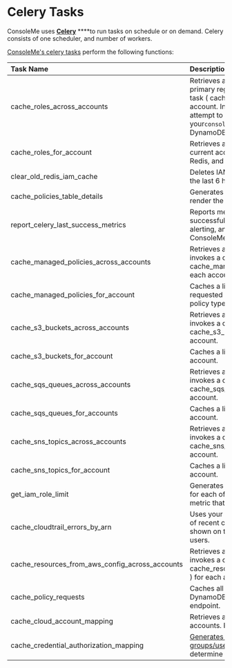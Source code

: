 # Celery Tasks

ConsoleMe uses [**Celery**](https://docs.celeryproject.org/en/stable/getting-started/introduction.html) ****to run tasks on schedule or on demand. Celery consists of one scheduler, and number of workers. 

[ConsoleMe's celery tasks](https://github.com/Netflix/consoleme/blob/master/consoleme/celery/celery_tasks.py#L1338) perform the following functions:

| Task Name | Description | Frequency |
| :--- | :--- | :--- |
| cache\_roles\_across\_accounts | Retrieves a list of your AWS accounts. In your primary region, this task will invoke a celery task \( cache\_roles\_for\_account \) for each account. In other regions, ConsoleMe will attempt to retreive this information from your`consoleme_iamroles_global` global DynamoDB table to sync. | Every 45 minutes |
| cache\_roles\_for\_account | Retrieves and caches a list of IAM roles for the current account. Stores data in DynamoDB, Redis, and \(optionally\) S3. | On demand |
| clear\_old\_redis\_iam\_cache | Deletes IAM roles that haven't been updated in the last 6 hours. | Every 6 hours |
| cache\_policies\_table\_details | Generates and caches the data needed to render the [Policies Table](../feature-videos/policy-management/multi-account-policies-management.md).  | Every 30 minutes |
| report\_celery\_last\_success\_metrics | Reports metrics on when a celery task was last successful. These metrics are useful for alerting, and verifying the health of your ConsoleMe deployment. | Every minute |
| cache\_managed\_policies\_across\_accounts | Retrieves a list of your AWS accounts  and invokes a celery task \( cache\_managed\_policies\_for\_account \) for each account. | Every 45 minutes |
| cache\_managed\_policies\_for\_account | Caches a list of IAM managed policies for the requested account. Used for the managed policy typeahead in the IAM policy editor. | On demand |
| cache\_s3\_buckets\_across\_accounts | Retrieves a list of your AWS accounts  and invokes a celery task \( cache\_s3\_buckets\_for\_account \) for each account. | Every 45 minutes |
| cache\_s3\_buckets\_for\_account | Caches a list of S3 buckets for the requested account. | On demand |
| cache\_sqs\_queues\_across\_accounts | Retrieves a list of your AWS accounts  and invokes a celery task \( cache\_sqs\_queues\_for\_account \) for each account. | Every 45 minutes |
| cache\_sqs\_queues\_for\_accounts | Caches a list of SQS queues for the requested account.  | On demand |
| cache\_sns\_topics\_across\_accounts | Retrieves a list of your AWS accounts  and invokes a celery task \( cache\_sns\_topics\_for\_account \) for each account. | Every 45 minutes |
| cache\_sns\_topics\_for\_account | Caches a list of SNS topics for the requested account.  | On demand |
| get\_iam\_role\_limit | Generates a ratio of IAM roles to max IAM roles for each of our accounts, and emits this as a metric that you can alert on. | Every 24 hours |
| cache\_cloudtrail\_errors\_by\_arn | Uses your internal logic to generate a mapping of recent cloudtrail errors by ARN. This is shown on the policy editor page to your end-users. | Every 1 hour |
| cache\_resources\_from\_aws\_config\_across\_accounts | Retrieves a list of your AWS accounts  and invokes a celery task \( cache\_resources\_from\_aws\_config\_for\_account \) for each account. | Every 1 Hour |
| cache\_policy\_requests | Caches all of your policy requests from DynamoDB to Redis. Used by the `/requests` endpoint. | Every 1 Hour |
| cache\_cloud\_account\_mapping | Retrieves and caches details about your AWS accounts. Retrieval depends on [configuration](../configuration/account-syncing.md). | Every 1 Hour |
| cache\_credential\_authorization\_mapping | [Generates and caches a mapping of groups/users to IAM roles](../configuration/role-credential-authorization/). This is used to determine authorization for role credentials.  | Every 5 minutes |





